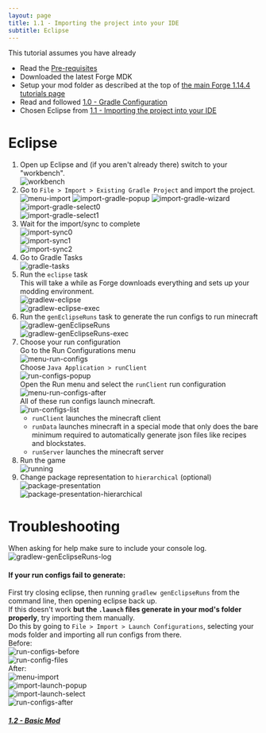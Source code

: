 ```yaml
---
layout: page
title: 1.1 - Importing the project into your IDE
subtitle: Eclipse
---
```

This tutorial assumes you have already
- Read the [Pre-requisites](/tutorials/Pre-requisites)
- Downloaded the latest Forge MDK
- Setup your mod folder as described at the top of [the main Forge 1.14.4 tutorials page](/tutorials/1.14.4/forge/)
- Read and followed [1.0 - Gradle Configuration](../../1.0-gradle-configuration/)
- Chosen Eclipse from [1.1 - Importing the project into your IDE](..)

# Eclipse
1. Open up Eclipse and (if you aren't already there) switch to your "workbench".  
![workbench](./workbench.png "workbench")  
2. Go to `File > Import > Existing Gradle Project` and import the project.
![menu-import](./menu-import.png "menu-import")
![import-gradle-popup](./import-gradle-popup.png "import-gradle-popup")
![import-gradle-wizard](./import-gradle-wizard.png "import-gradle-wizard")
![import-gradle-select0](./import-gradle-select0.png "import-gradle-select0")  
![import-gradle-select1](./import-gradle-select1.png "import-gradle-select1")
3. Wait for the import/sync to complete  
![import-sync0](./import-sync0.png "import-sync0")  
![import-sync1](./import-sync1.png "import-sync1")  
![import-sync2](./import-sync2.png "import-sync2")  
4. Go to Gradle Tasks  
![gradle-tasks](./gradle-tasks.png "gradle-tasks")  
5. Run the `eclipse` task  
This will take a while as Forge downloads everything and sets up your modding environment.  
![gradlew-eclipse](./gradlew-eclipse.png "gradlew-eclipse")  
![gradlew-eclipse-exec](./gradlew-eclipse-exec.png "gradlew-eclipse-exec")  
6. Run the `genEclipseRuns` task to generate the run configs to run minecraft  
![gradlew-genEclipseRuns](./gradlew-genEclipseRuns.png "gradlew-genEclipseRuns")  
![gradlew-genEclipseRuns-exec](./gradlew-genEclipseRuns-exec.png "gradlew-genEclipseRuns-exec")
7. Choose your run configuration  
Go to the Run Configurations menu  
![menu-run-configs](./menu-run-configs.png "menu-run-configs")  
Choose `Java Application > runClient`  
![run-configs-popup](./run-configs-popup.png "run-configs-popup")  
Open the Run menu and select the `runClient` run configuration  
![menu-run-configs-after](./menu-run-configs-after.png "menu-run-configs-after")  
All of these run configs launch minecraft.  
![run-configs-list](./run-configs-list.png "run-configs-list")  
	- `runClient` launches the minecraft client
	- `runData` launches minecraft in a special mode that only does the bare minimum required to automatically generate json files like recipes and blockstates.
	- `runServer` launches the minecraft server
8. Run the game  
![running](./running.png "running")  
9. Change package representation to `hierarchical` (optional)  
![package-presentation](./package-presentation.png "package-presentation")  
![package-presentation-hierarchical](./package-presentation-hierarchical.png "package-presentation-hierarchical")  

# Troubleshooting
When asking for help make sure to include your console log.  
![gradlew-genEclipseRuns-log](./gradlew-genEclipseRuns-log.png "gradlew-genEclipseRuns-log")  

#### If your run configs fail to generate:  
First try closing eclipse, then running `gradlew genEclipseRuns` from the command line, then opening eclipse back up.  
If this doesn't work **but the `.launch` files generate in your mod's folder properly**, try importing them manually.  
Do this by going to `File > Import > Launch Configurations`, selecting your mods folder and importing all run configs from there.  
Before:  
![run-configs-before](./run-configs-before.png "run-configs-before")  
![run-config-files](./run-config-files.png "run-config-files")  
After:  
![menu-import](./menu-import.png "menu-import")  
![import-launch-popup](./import-launch-popup.png "import-launch-popup")  
![import-launch-select](./import-launch-select.png "import-launch-select")  
![run-configs-after](./run-configs-after.png "run-configs-after")  

##### [1.2 - Basic Mod](../../1.2-basic-mod)
